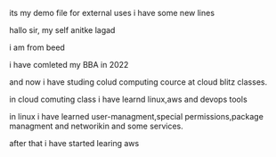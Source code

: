 its my demo file for external uses
i have some new lines

hallo sir,
my self anitke lagad

i am from beed 

i have comleted my BBA in 2022

and now i have studing colud computing cource at cloud blitz classes.

in cloud comuting class i have learnd linux,aws and devops tools

in linux i have learned user-managment,special permissions,package managment and networikin and some services.

after that i have started learing aws 

